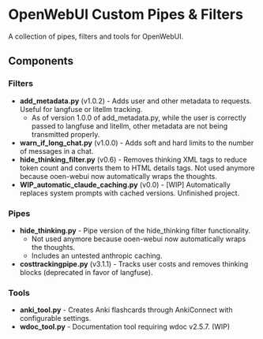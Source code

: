 # OpenWebUI Custom Pipes & Filters

A collection of pipes, filters and tools for OpenWebUI.

## Components

### Filters

- **add_metadata.py** (v1.0.2) - Adds user and other metadata to requests. Useful for langfuse or litellm tracking.
    * As of version 1.0.0 of add_metadata.py, while the user is correctly passed to langfuse and litellm, other metadata are not being transmitted properly.
- **warn_if_long_chat.py** (v1.0.0) - Adds soft and hard limits to the number of messages in a chat.
- **hide_thinking_filter.py** (v0.6) - Removes thinking XML tags to reduce token count and converts them to HTML details tags. Not used anymore because ooen-webui now automatically wraps the thoughts.
- **WIP_automatic_claude_caching.py** (v0.0) - [WIP] Automatically replaces system prompts with cached versions. Unfinished project.

### Pipes

- **hide_thinking.py** - Pipe version of the hide_thinking filter functionality.
    - Not used anymore because ooen-webui now automatically wraps the thoughts.
    - Includes an untested anthropic caching.
- **costtrackingpipe.py** (v3.1.1) - Tracks user costs and removes thinking blocks (deprecated in favor of langfuse).

### Tools

- **anki_tool.py** - Creates Anki flashcards through AnkiConnect with configurable settings.
- **wdoc_tool.py** - Documentation tool requiring wdoc v2.5.7. (WIP)
